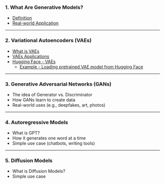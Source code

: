 ### **1. What Are Generative Models?**

* [Definition](https://github.com/yangshiteng/Data-Science-Learning-Path/blob/main/deep_learning/generative_model/definition.md)
* [Real-world Application](https://github.com/yangshiteng/Data-Science-Learning-Path/blob/main/deep_learning/generative_model/real_world_applicaiton.md)

---

### **2. Variational Autoencoders (VAEs)**

* [What is VAEs](https://github.com/yangshiteng/Data-Science-Learning-Path/blob/main/deep_learning/generative_model/what_is_vaes.md)
* [VAEs Applications](https://github.com/yangshiteng/Data-Science-Learning-Path/blob/main/deep_learning/generative_model/vae_applications.md)
* [Hugging Face - VAEs](https://github.com/yangshiteng/Data-Science-Learning-Path/blob/main/deep_learning/generative_model/hugging_face_vaes.md)
  - [Example - Loading pretrained VAE model from Hugging Face](https://github.com/yangshiteng/Data-Science-Learning-Path/blob/main/deep_learning/generative_model/loading_pretrained_model_vaes.md)

---

### **3. Generative Adversarial Networks (GANs)**

* The idea of Generator vs. Discriminator
* How GANs learn to create data
* Real-world uses (e.g., deepfakes, art, photos)

---

### **4. Autoregressive Models**

* What is GPT?
* How it generates one word at a time
* Simple use case (chatbots, writing tools)

---

### **5. Diffusion Models**

* What is Diffusion Models?
* Simple use case
